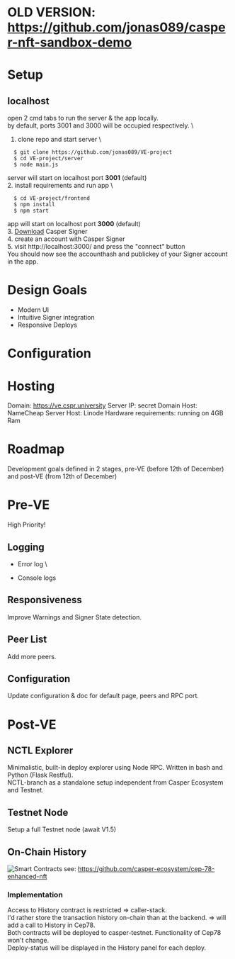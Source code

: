 # OLD VERSION: https://github.com/jonas089/casper-nft-sandbox-demo

# Setup
## localhost
open 2 cmd tabs to run the server & the app locally. \
by default, ports 3001 and 3000 will be occupied respectively. \
1. clone repo and start server \
```
  $ git clone https://github.com/jonas089/VE-project
  $ cd VE-project/server
  $ node main.js
```
server will start on localhost port **3001** (default) \
2. install requirements and run app \
```
  $ cd VE-project/frontend
  $ npm install
  $ npm start
```
app will start on localhost port **3000** (default) \
3. [Download](https://chrome.google.com/webstore/detail/casper-signer/djhndpllfiibmcdbnmaaahkhchcoijce?hl=en) Casper Signer \
4. create an account with Casper Signer \
5. visit http://localhost:3000/ and press the "connect" button \
You should now see the accounthash and publickey of your Signer account in the app.
# Design Goals
- Modern UI
- Intuitive Signer integration
- Responsive Deploys

# Configuration

# Hosting
Domain: https://ve.cspr.university
Server IP: secret
Domain Host: NameCheap
Server Host: Linode
Hardware requirements: running on 4GB Ram

# Roadmap
Development goals defined in 2 stages, pre-VE (before 12th of December) and post-VE (from 12th of December)
# Pre-VE
High Priority!
## Logging
+ Error log \
- Console logs
## Responsiveness
Improve Warnings and Signer State detection.
## Peer List
Add more peers.
## Configuration
Update configuration & doc for default page, peers and RPC port.
# Post-VE
## NCTL Explorer
Minimalistic, built-in deploy explorer using Node RPC. Written in bash and Python (Flask Restful). \
NCTL-branch as a standalone setup independent from Casper Ecosystem and Testnet.
## Testnet Node
Setup a full Testnet node (await V1.5)
## On-Chain History
![Smart Contracts](https://user-images.githubusercontent.com/49498646/198291637-2d2b7df1-b508-491e-ada0-870d583ac9f5.png)
see: https://github.com/casper-ecosystem/cep-78-enhanced-nft
### Implementation
Access to History contract is restricted => caller-stack. \
I'd rather store the transaction history on-chain than at the backend. => will add a call to History in Cep78. \
Both contracts will be deployed to casper-testnet. Functionality of Cep78 won't change. \
Deploy-status will be displayed in the History panel for each deploy.
